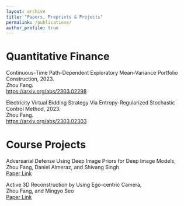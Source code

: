 ```yaml
---
layout: archive
title: "Papers, Preprints & Projects"
permalink: /publications/
author_profile: true
---
```


Quantitative Finance
======

<a style="text-decoration: none;">Continuous-Time Path-Dependent Exploratory Mean-Variance Portfolio Construction</a>, 2023.<br />Zhou Fang.<br /> <a href="https://arxiv.org/abs/2303.02298">https://arxiv.org/abs/2303.02298</a>

<a style="text-decoration: none;">Electricity Virtual Bidding Strategy Via Entropy-Regularized Stochastic Control Method</a>, 2023.<br />Zhou Fang.<br /> <a href = "https://arxiv.org/abs/2303.02303"> https://arxiv.org/abs/2303.02303 </a>

Course Projects
======
<a style="text-decoration: none;">Adversarial Defense Using Deep Image Priors for Deep Image Models</a>, <br /> Zhou Fang, Daniel Almeraz, and Shivang Singh<br /> <a href="https://Zhou-spec.github.io/files/DiPDefense-Framework.pdf"> Paper Link </a> 

<a style="text-decoration: none;">Active 3D Reconstruction by Using Ego-centric Camera</a>, <br /> Zhou Fang, and Mingyo Seo <br /> <a href="https://Zhou-spec.github.io/files/EE381V_mseo_zfang.pdf"> Paper Link </a>
